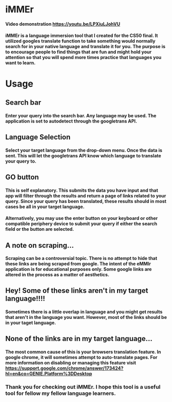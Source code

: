 # iMMEr
#### Video demonstration https://youtu.be/LPXiuLJohVU
#### iMMEr is a language immersion tool that I created for the CS50 final. It utilized googles translate function to take something would normally search for in your native language and translate it for you. The purpose is to encourage people to find things that are fun and might hold your attention so that you will spend more times practice that languages you want to learn.

# Usage
## Search bar
#### Enter your query into the search bar. Any language may be used. The application is set to autodetect through the googletrans API.

## Language Selection
#### Select your target language from the drop-down menu. Once the data is sent. This will let the googletrans API know which language to translate your query to.

## GO button
#### This is self explanatory. This submits the data you have input and that app will filter through the results and return a page of links related to your query. Since your query has been translated, these results should in most cases be all in your target language. 
#### Alternatively, you may use the enter button on your keyboard or other compatible periphery device to submit your query if either the search field or the button are selected. 

## A note on scraping...
#### Scraping can be a controversial topic. There is no attempt to hide that these links are being scraped from google. The intent of the eMMIr application is for educational purposes only. Some google links are altered in the process as a matter of aesthetics. 

## Hey! Some of these links aren't in my target language!!!!
#### Sometimes there is a little overlap in language and you might get results that aren't in the language you want.  However, most of the links should be in your taget language.

## None of the links are in my target language...
#### The most common cause of this is your browsers translation feature. In google chrome, it will sometimes attempt to auto-translate pages.  For more information on disabling or managing this feature visit https://support.google.com/chrome/answer/173424?hl=en&co=GENIE.Platform%3DDesktop

### Thank you for checking out iMMEr. I hope this tool is a useful tool for fellow my fellow language learners. 